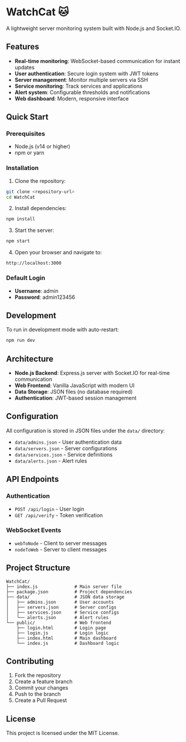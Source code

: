 # WatchCat 🐱

A lightweight server monitoring system built with Node.js and Socket.IO.

## Features

- **Real-time monitoring**: WebSocket-based communication for instant updates
- **User authentication**: Secure login system with JWT tokens
- **Server management**: Monitor multiple servers via SSH
- **Service monitoring**: Track services and applications
- **Alert system**: Configurable thresholds and notifications
- **Web dashboard**: Modern, responsive interface

## Quick Start

### Prerequisites

- Node.js (v14 or higher)
- npm or yarn

### Installation

1. Clone the repository:

```bash
git clone <repository-url>
cd WatchCat
```

2. Install dependencies:

```bash
npm install
```

3. Start the server:

```bash
npm start
```

4. Open your browser and navigate to:

```
http://localhost:3000
```

### Default Login

- **Username**: admin
- **Password**: admin123456

## Development

To run in development mode with auto-restart:

```bash
npm run dev
```

## Architecture

- **Node.js Backend**: Express.js server with Socket.IO for real-time communication
- **Web Frontend**: Vanilla JavaScript with modern UI
- **Data Storage**: JSON files (no database required)
- **Authentication**: JWT-based session management

## Configuration

All configuration is stored in JSON files under the `data/` directory:

- `data/admins.json` - User authentication data
- `data/servers.json` - Server configurations
- `data/services.json` - Service definitions
- `data/alerts.json` - Alert rules

## API Endpoints

### Authentication

- `POST /api/login` - User login
- `GET /api/verify` - Token verification

### WebSocket Events

- `webToNode` - Client to server messages
- `nodeToWeb` - Server to client messages

## Project Structure

```
WatchCat/
├── index.js              # Main server file
├── package.json          # Project dependencies
├── data/                 # JSON data storage
│   ├── admins.json       # User accounts
│   ├── servers.json      # Server configs
│   ├── services.json     # Service configs
│   └── alerts.json       # Alert rules
└── public/               # Web frontend
    ├── login.html        # Login page
    ├── login.js          # Login logic
    ├── index.html        # Main dashboard
    └── index.js          # Dashboard logic
```

## Contributing

1. Fork the repository
2. Create a feature branch
3. Commit your changes
4. Push to the branch
5. Create a Pull Request

## License

This project is licensed under the MIT License.
